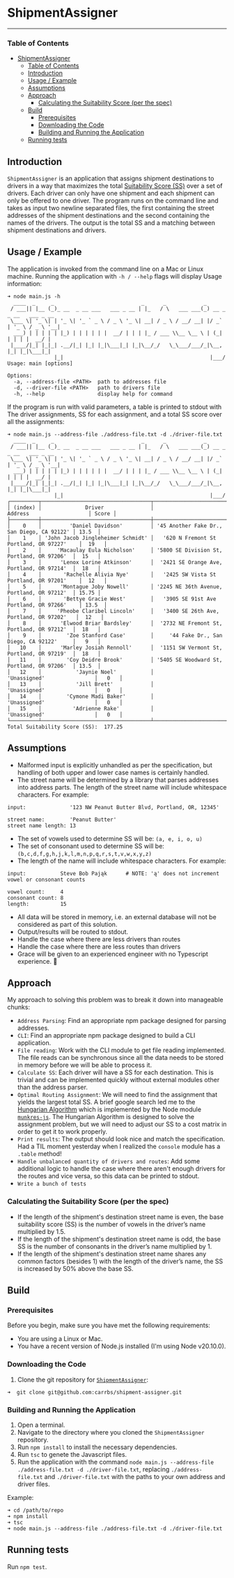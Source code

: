 # ShipmentAssigner

---

### Table of Contents

- [ShipmentAssigner](#shipmentassigner)
  - [Table of Contents](#table-of-contents)
  - [Introduction](#introduction)
  - [Usage / Example](#usage--example)
  - [Assumptions](#assumptions)
  - [Approach](#approach)
    - [Calculating the Suitability Score (per the spec)](#calculating-the-suitability-score-per-the-spec)
  - [Build](#build)
    - [Prerequisites](#prerequisites)
    - [Downloading the Code](#downloading-the-code)
    - [Building and Running the Application](#building-and-running-the-application)
  - [Running tests](#running-tests)

## Introduction

`ShipmentAssigner` is an application that assigns shipment destinations to drivers in a way that maximizes the total [Suitability Score (SS)](###-Calculating-the-Suitability-Score) over a set of drivers. Each driver can only have one shipment and each shipment can only be offered to one driver.
The program runs on the command line and takes as input two newline separated files, the first containing the street addresses of the shipment destinations and the second containing the names of the drivers. The output is the total SS and a matching between shipment destinations and drivers.

## Usage / Example

The application is invoked from the command line on a Mac or Linux machine. Running the application with `-h / --help` flags will display Usage information:

```
➜ node main.js -h
  ____  _     _                            _      _            _
 / ___|| |__ (_)_ __  _ __ ___   ___ _ __ | |_   / \   ___ ___(_) __ _ _ __   ___ _ __
 \___ \| '_ \| | '_ \| '_ ` _ \ / _ \ '_ \| __| / _ \ / __/ __| |/ _` | '_ \ / _ \ '__|
  ___) | | | | | |_) | | | | | |  __/ | | | |_ / ___ \\__ \__ \ | (_| | | | |  __/ |
 |____/|_| |_|_| .__/|_| |_| |_|\___|_| |_|\__/_/   \_\___/___/_|\__, |_| |_|\___|_|
               |_|                                               |___/
Usage: main [options]

Options:
  -a, --address-file <PATH>  path to addresses file
  -d, --driver-file <PATH>   path to drivers file
  -h, --help                 display help for command

```

If the program is run with valid parameters, a table is printed to stdout with The driver assignments, SS for each assignment, and a total SS score over all the assignments:

```
➜ node main.js --address-file ./address-file.txt -d ./driver-file.txt
  ____  _     _                            _      _            _
 / ___|| |__ (_)_ __  _ __ ___   ___ _ __ | |_   / \   ___ ___(_) __ _ _ __   ___ _ __
 \___ \| '_ \| | '_ \| '_ ` _ \ / _ \ '_ \| __| / _ \ / __/ __| |/ _` | '_ \ / _ \ '__|
  ___) | | | | | |_) | | | | | |  __/ | | | |_ / ___ \\__ \__ \ | (_| | | | |  __/ |
 |____/|_| |_|_| .__/|_| |_| |_|\___|_| |_|\__/_/   \_\___/___/_|\__, |_| |_|\___|_|
               |_|                                               |___/
┌─────────┬───────────────────────────────────┬────────────────────────────────────────────┬───────┐
│ (index) │              Driver               │                  Address                   │ Score │
├─────────┼───────────────────────────────────┼────────────────────────────────────────────┼───────┤
│    0    │         'Daniel Davidson'         │ '45 Another Fake Dr., San Diego, CA 92122' │ 13.5  │
│    1    │ 'John Jacob Jingleheimer Schmidt' │   '620 N Fremont St Portland, OR 97227'    │  19   │
│    2    │     'Macaulay Eula Nicholson'     │ '5800 SE Division St, Portland, OR 97206'  │  15   │
│    3    │      'Lenox Lorine Atkinson'      │  '2421 SE Orange Ave, Portland, OR 97214'  │  18   │
│    4    │       'Rachelle Alivia Nye'       │   '2425 SW Vista St Portland, OR 97201'    │  12   │
│    5    │      'Montague Joby Nowell'       │ '2245 NE 36th Avenue, Portland, OR 97212'  │ 15.75 │
│    6    │       'Bettye Gracie West'        │   '3905 SE 91st Ave Portland, OR 97266'    │ 13.5  │
│    7    │     'Pheobe Claribel Lincoln'     │   '3400 SE 26th Ave, Portland, OR 97202'   │  12   │
│    8    │      'Elwood Briar Bardsley'      │  '2732 NE Fremont St, Portland, OR 97212'  │  18   │
│    9    │        'Zoe Stanford Case'        │     '44 Fake Dr., San Diego, CA 92122'     │   9   │
│   10    │      'Marley Josiah Rennoll'      │  '1151 SW Vermont St, Portland, OR 97219'  │  18   │
│   11    │        'Coy Deidre Brook'         │ '5405 SE Woodward St, Portland, OR 97206'  │ 13.5  │
│   12    │           'Jaynie Noel'           │                'Unassigned'                │   0   │
│   13    │           'Jill Brett'            │                'Unassigned'                │   0   │
│   14    │        'Cymone Madi Baker'        │                'Unassigned'                │   0   │
│   15    │          'Adrienne Rake'          │                'Unassigned'                │   0   │
└─────────┴───────────────────────────────────┴────────────────────────────────────────────┴───────┘
Total Suitability Score (SS):  177.25
```

## Assumptions

- Malformed input is explicitly unhandled as per the specification, but handling of both upper and lower case names is certainly handled.
- The street name will be determined by a library that parses addresses into address parts. The length of the street name will include whitespace characters. For example:

```
input:              '123 NW Peanut Butter Blvd, Portland, OR, 12345'

street name:        'Peanut Butter'
street name length: 13
```

- The set of vowels used to determine SS will be: `(a, e, i, o, u)`
- The set of consonant used to determine SS will be: `(b,c,d,f,g,h,j,k,l,m,n,p,q,r,s,t,v,w,x,y,z)`
- The length of the name will include whitespace characters. For example:

```
input:           Steve Bob Pająk      # NOTE: 'ą' does not increment vowel or consonant counts

vowel count:     4
consonant count: 8
length:          15

```

- All data will be stored in memory, i.e. an external database will not be considered as part of this solution.
- Output/results will be routed to stdout.
- Handle the case where there are less drivers than routes
- Handle the case where there are less routes than drivers
- Grace will be given to an experienced engineer with no Typescript experience. :beers:

## Approach

My approach to solving this problem was to break it down into manageable chunks:

- `Address Parsing`: Find an appropriate npm package designed for parsing addresses.
- `CLI`: Find an appropriate npm package designed to build a CLI application.
- `File reading`: Work with the CLI module to get file reading implemented. The file reads can be synchronous since all the data needs to be stored in memory before we will be able to process it.
- `Calculate SS`: Each driver will have a SS for each destination. This is trivial and can be implemented quickly without external modules other than the address parser.
- `Optimal Routing Assignment`: We will need to find the assignment that yields the largest total SS. A brief google search led me to the [Hungarian Algorithm](https://en.wikipedia.org/wiki/Hungarian_algorithm) which is implemented by the Node module [`munkres-js`](https://github.com/addaleax/munkres-js). The Hungarian Algorithm is designed to solve the assignment problem, but we will need to adjust our SS to a cost matrix in order to get it to work properly.
- `Print results`: The output should look nice and match the specification. Had a TIL moment yesterday when I realized the `console` module has a `.table` method!
- `Handle unbalanced quantity of drivers and routes`: Add some additional logic to handle the case where there aren't enough drivers for the routes and vice versa, so this data can be printed to stdout.
- `Write a bunch of tests`

### Calculating the Suitability Score (per the spec)

- If the length of the shipment's destination street name is even, the base suitability score (SS) is the number of vowels in the driver’s
  name multiplied by 1.5.
- If the length of the shipment's destination street name is odd, the base SS is the number of consonants in the driver’s name multiplied
  by 1.
- If the length of the shipment's destination street name shares any common factors (besides 1) with the length of the driver’s name, the SS is increased by 50% above the base SS.

## Build

### Prerequisites

Before you begin, make sure you have met the following requirements:

- You are using a Linux or Mac.
- You have a recent version of Node.js installed (I'm using Node v20.10.0).

### Downloading the Code

1. Clone the git repository for [`ShipmentAssigner`](https://github.com/carrbs/shipment-assigner):

```
➜  git clone git@github.com:carrbs/shipment-assigner.git
```

### Building and Running the Application

1. Open a terminal.
2. Navigate to the directory where you cloned the `ShipmentAssigner` repository.
3. Run `npm install` to install the necessary dependencies.
4. Run `tsc` to genete the Javascript files.
5. Run the application with the command `node main.js --address-file ./address-file.txt -d ./driver-file.txt`, replacing `./address-file.txt` and `./driver-file.txt` with the paths to your own address and driver files.

Example:

```
➜ cd /path/to/repo
➜ npm install
➜ tsc
➜ node main.js --address-file ./address-file.txt -d ./driver-file.txt
```

## Running tests

Run `npm test`.
